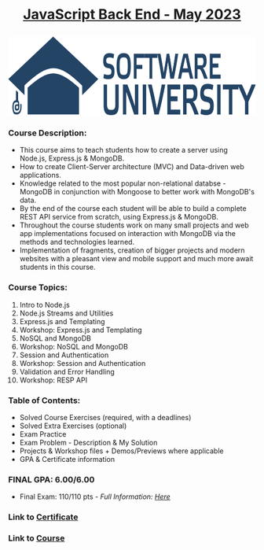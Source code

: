 <html>
<body>

# <p align="center"><a href="https://softuni.bg/trainings/4111/js-back-end-may-2023"> JavaScript Back End - May 2023 </a><p>

<a href="https://softuni.bg/">
<img src="https://raw.githubusercontent.com/mirokrastanov/Software-Engineering-SoftUni/main/miscellaneous/softuni-banner.png" alt="softuni-banner" width="1218" height="160">
</a>

</body>
</html>

### Course Description:
- This course aims to teach students how to create a server using Node.js, Express.js & MongoDB.
- How to create Client-Server architecture (MVC) and Data-driven web applications.
- Knowledge related to the most popular non-relational databse - MongoDB in conjunction with Mongoose to better work with MongoDB's data.
- By the end of the course each student will be able to build a complete REST API service from scratch, using Express.js & MongoDB.
- Throughout the course students work on many small projects and web app implementations focused on interaction with MongoDB via the methods and technologies learned.
- Implementation of fragments, creation of bigger projects and modern websites with a pleasant view and mobile support and much more await students in this course.

### Course Topics:
1. Intro to Node.js
2. Node.js Streams and Utilities
3. Express.js and Templating
4. Workshop: Express.js and Templating
5. NoSQL and MongoDB
6. Workshop: NoSQL and MongoDB
7. Session and Authentication
8. Workshop: Session and Authentication
9. Validation and Error Handling
10. Workshop: RESP API

### Table of Contents:
- Solved Course Exercises (required, with a deadlines)
- Solved Extra Exercises (optional)
- Exam Practice
- Exam Problem - Description & My Solution
- Projects & Workshop files + Demos/Previews where applicable
- GPA & Certificate information

### FINAL GPA: 6.00/6.00 
- Final Exam: 110/110 pts <i> - Full Information: <a href="https://github.com/mirokrastanov/Software-Engineering-SoftUni/tree/main/softuni-js-back-end/00-exam">Here</a></i>


### Link to <a href="https://softuni.bg/Certificates/Details/175161/35a6a78d">Certificate</a>
### Link to <a href="https://softuni.bg/trainings/4111/js-back-end-may-2023">Course</a>


